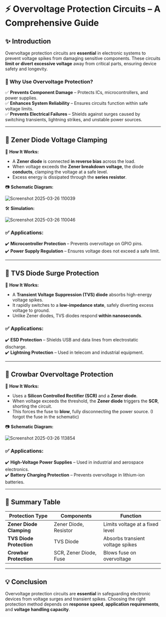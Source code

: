 # ⚡ Overvoltage Protection Circuits – A Comprehensive Guide

## ✨ Introduction  
Overvoltage protection circuits are **essential** in electronic systems to prevent voltage spikes from damaging sensitive components. These circuits **limit or divert excessive voltage** away from critical parts, ensuring device safety and longevity.  

### 🔹 Why Use Overvoltage Protection?
✅ **Prevents Component Damage** – Protects ICs, microcontrollers, and power supplies.  
✅ **Enhances System Reliability** – Ensures circuits function within safe voltage limits.  
✅ **Prevents Electrical Failures** – Shields against surges caused by switching transients, lightning strikes, and unstable power sources.  

---

## 📌 Zener Diode Voltage Clamping

🔹 **How It Works:**  
- A **Zener diode** is connected **in reverse bias** across the load.
- When voltage exceeds the **Zener breakdown voltage**, the diode **conducts**, clamping the voltage at a safe level.
- Excess energy is dissipated through the **series resistor**.

📷 **Schematic Diagram:**  

![Screenshot 2025-03-26 110039](https://github.com/user-attachments/assets/fb9a88ee-b90c-422c-a265-af9c6c3c9482)

🛠 **Simulation:**  

![Screenshot 2025-03-26 110046](https://github.com/user-attachments/assets/4d813cea-56cc-4037-822c-4fbfb497a4fb)

### ✅ Applications:  
✔️ **Microcontroller Protection** – Prevents overvoltage on GPIO pins.  
✔️ **Power Supply Regulation** – Ensures voltage does not exceed a safe limit.  

---

## 📌 TVS Diode Surge Protection

🔹 **How It Works:**  
- A **Transient Voltage Suppression (TVS) diode** absorbs high-energy voltage spikes.
- It rapidly switches to a **low-impedance state**, safely diverting excess voltage to ground.
- Unlike Zener diodes, TVS diodes respond **within nanoseconds**.

### ✅ Applications:  
✔️ **ESD Protection** – Shields USB and data lines from electrostatic discharge.  
✔️ **Lightning Protection** – Used in telecom and industrial equipment.  

---

## 📌 Crowbar Overvoltage Protection

🔹 **How It Works:**  
- Uses a **Silicon Controlled Rectifier (SCR)** and a **Zener diode**.
- When voltage exceeds the threshold, the **Zener diode** triggers the **SCR**, shorting the circuit.
- This forces the fuse to **blow**, fully disconnecting the power source. (I forgot the fuse in the schematic)

📷 **Schematic Diagram:**  

![Screenshot 2025-03-26 113854](https://github.com/user-attachments/assets/31664ec5-c8f9-4942-aa7d-f360c2d41017)


### ✅ Applications:  
✔️ **High-Voltage Power Supplies** – Used in industrial and aerospace electronics.  
✔️ **Battery Charging Protection** – Prevents overvoltage in lithium-ion batteries.  


---

## 📌 Summary Table  
| Protection Type | Components | Function |
|----------------|------------|----------|
| **Zener Diode Clamping** | Zener Diode, Resistor | Limits voltage at a fixed level |
| **TVS Diode Protection** | TVS Diode | Absorbs transient voltage spikes |
| **Crowbar Protection** | SCR, Zener Diode, Fuse | Blows fuse on overvoltage |

---

## 💡 Conclusion  
Overvoltage protection circuits are **essential** in safeguarding electronic devices from voltage surges and transient spikes. Choosing the right protection method depends on **response speed**, **application requirements**, and **voltage handling capacity**.
